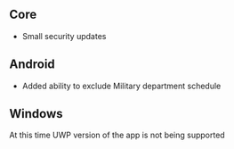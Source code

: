 ## Core
- Small security updates
## Android
- Added ability to exclude Military department schedule

## Windows
At this time UWP version of the app is not being supported
